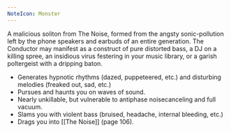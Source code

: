 ```yaml
---
NoteIcon: Monster
---
```

A malicious soliton from The Noise, formed from the angsty sonic-pollution left by the phone speakers and earbuds of an entire generation. The Conductor may manifest as a construct of pure distorted bass, a DJ on a killing spree, an insidious virus festering in your music library, or a garish poltergeist with a dripping baton.

- Generates hypnotic rhythms (dazed, puppeteered, etc.) and disturbing melodies (freaked out, sad, etc.)
- Pursues and haunts you on waves of sound.
- Nearly unkillable, but vulnerable to antiphase noisecanceling and full vacuum.
- Slams you with violent bass (bruised, headache, internal bleeding, etc.)
- Drags you into [[The Noise]] (page 106).